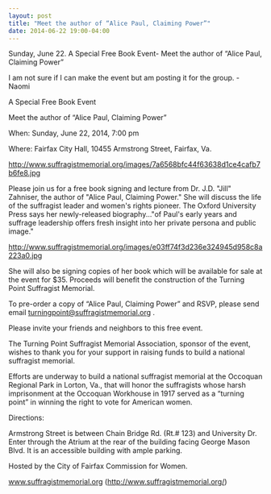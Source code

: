 ```yaml
---
layout: post
title: "Meet the author of “Alice Paul, Claiming Power”"
date: 2014-06-22 19:00-04:00
---
```

Sunday, June 22. A Special Free Book Event- Meet the author of “Alice Paul, Claiming Power”

I am not sure if I can make the event but am posting it for the group. - Naomi

A Special Free Book Event

Meet the author of “Alice Paul, Claiming Power”

When: Sunday, June 22, 2014, 7:00 pm

Where: Fairfax City Hall, 10455 Armstrong Street, Fairfax, Va.

http://www.suffragistmemorial.org/images/7a6568bfc44f63638d1ce4cafb7b6fe8.jpg

Please join us for a free book signing and lecture from Dr. J.D. "Jill" Zahniser, the author of "Alice Paul, Claiming Power." She will discuss the life of the suffragist leader and women's rights pioneer. The Oxford University Press says her newly-released biography..."of Paul's early years and suffrage leadership offers fresh insight into her private persona and public image."

http://www.suffragistmemorial.org/images/e03ff74f3d236e324945d958c8a223a0.jpg

She will also be signing copies of her book which will be available for sale at the event for $35. Proceeds will benefit the construction of the Turning Point Suffragist Memorial.

To pre-order a copy of “Alice Paul, Claiming Power” and RSVP, please send email turningpoint@suffragistmemorial.org .

Please invite your friends and neighbors to this free event.

The Turning Point Suffragist Memorial Association, sponsor of the event, wishes to thank you for your support in raising funds to build a national suffragist memorial.

Efforts are underway to build a national suffragist memorial at the Occoquan Regional Park in Lorton, Va., that will honor the suffragists whose harsh imprisonment at the Occoquan Workhouse in 1917 served as a “turning point” in winning the right to vote for American women.

Directions:

Armstrong Street is between Chain Bridge Rd. (Rt.# 123) and University Dr. Enter through the Atrium at the rear of the building facing George Mason Blvd. It is an accessible building with ample parking.

Hosted by the City of Fairfax Commission for Women.

www.suffragistmemorial.org (http://www.suffragistmemorial.org/)
